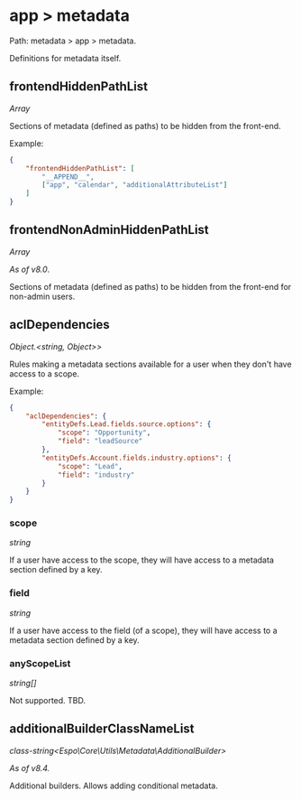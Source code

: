 # app > metadata

Path: metadata > app > metadata.

Definitions for metadata itself.

## frontendHiddenPathList

*Array*

Sections of metadata (defined as paths) to be hidden from the front-end.

Example:

```json
{
    "frontendHiddenPathList": [
        "__APPEND__",
        ["app", "calendar", "additionalAttributeList"]
    ]
}
```

## frontendNonAdminHiddenPathList

*Array*

*As of v8.0*.

Sections of metadata (defined as paths) to be hidden from the front-end for non-admin users.

## aclDependencies

*Object.<string, Object\>\>*

Rules making a metadata sections available for a user when they don't have access to a scope.

Example:

```json
{
    "aclDependencies": {
        "entityDefs.Lead.fields.source.options": {
            "scope": "Opportunity",
            "field": "leadSource"
        },
        "entityDefs.Account.fields.industry.options": {
            "scope": "Lead",
            "field": "industry"
        }
    }
}
```

### scope

*string*

If a user have access to the scope, they will have access to a metadata section defined by a key.

### field

*string*

If a user have access to the field (of a scope), they will have access to a metadata section defined by a key.

### anyScopeList

*string[]*

Not supported. TBD.

## additionalBuilderClassNameList

*class-string<Espo\Core\Utils\Metadata\AdditionalBuilder\>*

*As of v8.4.*

Additional builders. Allows adding conditional metadata.
